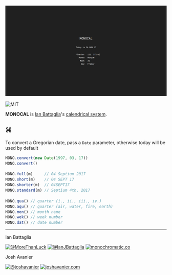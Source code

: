 [![Screenshot](img/screenshot.png)](https://joshavanier.github.io/monocal/)

![MIT](https://joshavanier.github.io/badges/svg/mit.svg)

**MONOCAL** is [Ian Battaglia](https://twitter.com/IanJBattaglia)'s [calendrical system](https://monochromatic.co/metachromatic/index/2017/1/16/monocal-1?rq=monocal).

## ⌘

To convert a Gregorian date, pass a `Date` parameter, otherwise today will be used by default

```js
MONO.convert(new Date(1997, 03, 17))
MONO.convert()

MONO.full(m)     // 04 Septium 2017
MONO.short(m)    // 04 SEPT 17
MONO.shorter(m)  // 04SEPT17
MONO.standard(m) // Septium 4th, 2017

MONO.qua() // quarter (i., ii., iii., iv.)
MONO.aqu() // quarter (air, water, fire, earth)
MONO.mon() // month name
MONO.wek() // week number
MONO.dat() // date number
```

---

Ian Battaglia

[![@MoreThanLuck](https://joshavanier.github.io/badges/svg/github.svg)](https://github.com/MoreThanLuck) [![@IanJBattaglia](https://joshavanier.github.io/badges/svg/twitter.svg)](https://twitter.com/IanJBattaglia) [![monochromatic.co](https://joshavanier.github.io/badges/svg/website.svg)](https://monochromatic.co)

Josh Avanier

[![@joshavanier](https://joshavanier.github.io/badges/svg/twitter.svg)](https://twitter.com/joshavanier) [![joshavanier.com](https://joshavanier.github.io/badges/svg/website.svg)](https://joshavanier.com)
